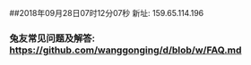##2018年09月28日07时12分07秒 新址: 159.65.114.196
### 兔友常见问题及解答: https://github.com/wanggonging/d/blob/w/FAQ.md
